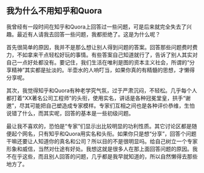 

## 我为什么不用知乎和Quora

我曾经有一段时间在知乎和Quora上回答过一些问题，可是后来就完全失去了兴趣。最近有人请我去回答一些问题，我都拒绝了。这是为什么呢？

首先很简单的原因，我并不是那么想让别人得到问题的答案。回答那些问题费时费力，不如拿来干点轻松好玩的事情。有些答案自己知道就行了，告诉了别人其实对自己一点好处都没有。要记住，我们生活在唯利是图的资本主义社会，所谓的“分享精神”其实都是扯淡的。半壶水的人响叮当，如果你真的有精髓的思想，才懒得分享呢。

其次，我觉得知乎和Quora有种老学究气氛，过于严肃沉闷，不轻松。几乎每个人都打着“XX著名公司工程师”的头衔，使用实名，讲话是各种冠冕堂皇，拱手“谢邀”，尽其可能把自己塑造成专家模样。专家们互相之间也是各种评价恭维，生怕说错了什么，而其实呢，回答的基本是一些初级问题。

最让我不喜欢的，恐怕是“专家”们显示出比较明显的功利性质。其它讨论区都是随便起个网名，只有知乎和Quora用实名和头衔。如果你只是想“分享”，回答个问题干嘛还要让人知道你的真名和公司？所以目的不是很明显吗。给自己树立一个专家形象和威信，当然对仕途有好处。我想这就是很多人在那上面回答问题的原因。我不在乎这些，而且别人回答的问题，几乎都是我早就知道的，所以自然懒得去那些地方了。

